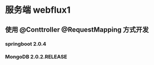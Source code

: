 # 服务端 webflux1
## 使用 @Conttroller @RequestMapping 方式开发
### springboot 2.0.4
### MongoDB 2.0.2.RELEASE

